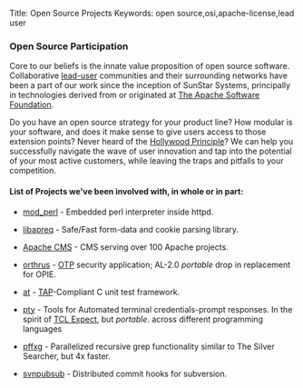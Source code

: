 Title:  Open Source Projects
Keywords: open source,osi,apache-license,lead user

### Open Source Participation

Core to our beliefs is the innate value proposition of open source software.  Collaborative
[lead-user](http://en.wikipedia.org/wiki/Lead_user) communities and their
surrounding networks have been a part of our work since the inception of SunStar Systems,
principally in technologies derived from or originated at
[The Apache Software Foundation](http://www.apache.org/).

Do you have an open source strategy for your product line?  How modular is your software, and 
does it make sense to give users access to those extension points?  Never heard of the
[Hollywood Principle](http://en.wikipedia.org/wiki/Hollywood_principle)?  We can help you successfully
navigate the wave of user innovation and tap into the potential of your most active customers, while
leaving the traps and pitfalls to your competition.

#### List of Projects we've been involved with, in whole or in part:

- [mod_perl](http://perl.apache.org/) - Embedded perl interpreter inside httpd.

- [libapreq](http://httpd.apache.org/apreq/) - Safe/Fast form-data and cookie parsing library.

- [Apache CMS](http://www.apache.org/dev/cms) - CMS serving over 100 Apache projects.

- [orthrus](https://code.google.com/p/orthrus/) - [OTP](https://en.wikipedia.org/wiki/One-time_password) security application; AL-2.0 *portable* drop in replacement for OPIE.

- [at](https://github.com/joesuf4/at) - [TAP](https://testanything.org)-Compliant C unit test framework.

- [pty](https://github.com/joesuf4/pty) - Tools for Automated terminal credentials-prompt responses.  In the spirit of [TCL Expect](https://en.wikipedia.org/wiki/Expect), but *portable*. across different programming languages

- [pffxg](https://github.com/joesuf4/home/blob/master/bin/pffxg.sh) - Parallelized recursive grep functionality similar to The Silver Searcher, but 4x faster.

- [svnpubsub](http://svn.apache.org/repos/asf/subversion/trunk/tools/server-side/svnpubsub) - Distributed commit hooks for subversion.

<!--
- [Apache's 2019 qmail + CMS dirty laundry](/laundry/postmortem.txt) - Ugly internal mess about myopic Apache Infrastructure decisions since 2015 leading into ApacheCon NA 2019
-->